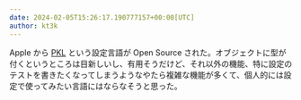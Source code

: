 ```yaml
---
date: 2024-02-05T15:26:17.190777157+00:00[UTC]
author: kt3k
---
```

Apple から [PKL](https://github.com/apple/pkl) という設定言語が Open Source された。オブジェクトに型が付くというところは目新しいし、有用そうだけど、それ以外の機能、特に設定のテストを書きたくなってしまうようなやたら複雑な機能が多くて、個人的には設定で使ってみたい言語にはならなそうと思った。
